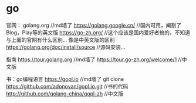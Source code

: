 # go

官网：
golang.org  //md墙了
https://golang.google.cn/  //国内可用，阉割了Blog，Play等的英文版
https://go-zh.org/  //这个应该是国内爱好者搞的，不知道与上面的官网有什么区别... 像是中英文版的区别
https://golang.org/doc/install/source //源码安装...

指南
https://tour.golang.org   //md墙了
https://tour.go-zh.org/welcome/1  //中文版

书：go编程语言
https://gopl.io //md墙了
git clone https://github.com/adonovan/gopl.io.git   //书的代码
http://github.com/golang-china/gopl-zh  //中文版
